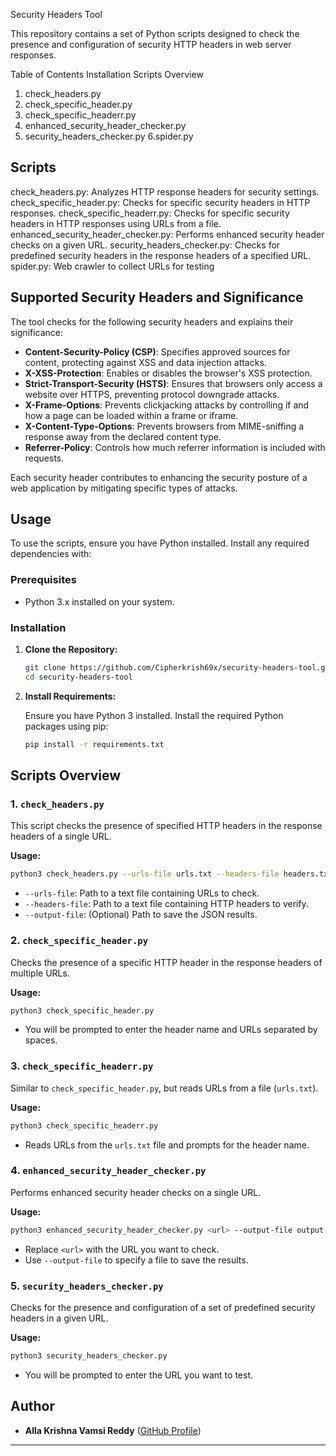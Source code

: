 Security Headers Tool

This repository contains a set of Python scripts designed to check the presence and configuration of security HTTP headers in web server responses.

Table of Contents
Installation
Scripts Overview
1. check_headers.py
2. check_specific_header.py
3. check_specific_headerr.py
4. enhanced_security_header_checker.py
5. security_headers_checker.py
6.spider.py

## Scripts

check_headers.py: Analyzes HTTP response headers for security settings.
check_specific_header.py: Checks for specific security headers in HTTP responses.
check_specific_headerr.py: Checks for specific security headers in HTTP responses using URLs from a file.
enhanced_security_header_checker.py: Performs enhanced security header checks on a given URL.
security_headers_checker.py: Checks for predefined security headers in the response headers of a specified URL.
spider.py: Web crawler to collect URLs for testing

## Supported Security Headers and Significance

The tool checks for the following security headers and explains their significance:

- **Content-Security-Policy (CSP)**: Specifies approved sources for content, protecting against XSS and data injection attacks.
- **X-XSS-Protection**: Enables or disables the browser's XSS protection.
- **Strict-Transport-Security (HSTS)**: Ensures that browsers only access a website over HTTPS, preventing protocol downgrade attacks.
- **X-Frame-Options**: Prevents clickjacking attacks by controlling if and how a page can be loaded within a frame or iframe.
- **X-Content-Type-Options**: Prevents browsers from MIME-sniffing a response away from the declared content type.
- **Referrer-Policy**: Controls how much referrer information is included with requests.

Each security header contributes to enhancing the security posture of a web application by mitigating specific types of attacks.

## Usage

To use the scripts, ensure you have Python installed. Install any required dependencies with:

### Prerequisites

- Python 3.x installed on your system.

### Installation

1. **Clone the Repository:**

   ```bash
   git clone https://github.com/Cipherkrish69x/security-headers-tool.git
   cd security-headers-tool
   ```

2. **Install Requirements:**

   Ensure you have Python 3 installed. Install the required Python packages using pip:

   ```bash
   pip install -r requirements.txt
   ```

## Scripts Overview

### 1. `check_headers.py`

This script checks the presence of specified HTTP headers in the response headers of a single URL.

**Usage:**

```bash
python3 check_headers.py --urls-file urls.txt --headers-file headers.txt --output-file results.json
```

- `--urls-file`: Path to a text file containing URLs to check.
- `--headers-file`: Path to a text file containing HTTP headers to verify.
- `--output-file`: (Optional) Path to save the JSON results.

### 2. `check_specific_header.py`

Checks the presence of a specific HTTP header in the response headers of multiple URLs.

**Usage:**

```bash
python3 check_specific_header.py
```

- You will be prompted to enter the header name and URLs separated by spaces.

### 3. `check_specific_headerr.py`

Similar to `check_specific_header.py`, but reads URLs from a file (`urls.txt`).

**Usage:**

```bash
python3 check_specific_headerr.py
```

- Reads URLs from the `urls.txt` file and prompts for the header name.

### 4. `enhanced_security_header_checker.py`

Performs enhanced security header checks on a single URL.

**Usage:**

```bash
python3 enhanced_security_header_checker.py <url> --output-file output.txt
```

- Replace `<url>` with the URL you want to check.
- Use `--output-file` to specify a file to save the results.

### 5. `security_headers_checker.py`

Checks for the presence and configuration of a set of predefined security headers in a given URL.

**Usage:**

```bash
python3 security_headers_checker.py
```

- You will be prompted to enter the URL you want to test.

## Author

- **Alla Krishna Vamsi Reddy** ([GitHub Profile](https://github.com/Cipherkrish69x))

---
